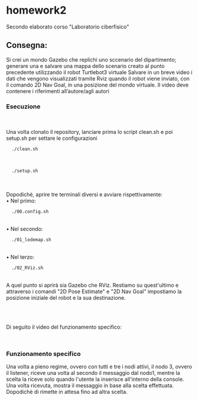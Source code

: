 # homework2
Secondo elaborato corso "Laboratorio ciberfisico"


## Consegna:
Si crei un mondo Gazebo che replichi uno sccenario del dipartimento;
generare una e salvare una mappa dello scenario creato al punto precedente utilizzando il robot Turtlebot3 virtuale
Salvare in un breve video i dati che vengono visualizzati tramite Rviz quando il robot viene inviato, con il
comando 2D Nav Goal, in una posizione del mondo virtuale. Il video deve contenere i riferimenti
all’autore/agli autori



### Esecuzione
<br><br>
Una volta clonato il repository, lanciare prima lo script clean.sh e poi setup.sh per settare le configurazioni <br>

```
  ./clean.sh
```

<br>

```
  ./setup.sh
```

<br><br>
Dopodichè, aprire tre terminali diversi e avviare rispettivamente: <br>
• Nel primo:

```
  ./00.config.sh
```

<br>
• Nel secondo: <br>

```
  ./01_lodemap.sh
```

<br>
• Nel terzo: <br>

```
  ./02_RViz.sh
```

<br>
A quel punto si aprirà sia Gazebo che RViz.
Restiamo su quest'ultimo e attraverso i comandi "2D Pose Estimate" e "2D Nav Goal" impostiamo la posizione iniziale del robot e la sua destinazione.

<br> <br>

Di seguito il video del funzionamento specifico:

<br>


### Funzionamento specifico <br>
Una volta a pieno regime, ovvero con tutti e tre i nodi attivi, il nodo 3, ovvero il listener, riceve una volta al secondo il messaggio dal nodo1, mentre la scelta la riceve solo quando l'utente la inserisce all'interno della console.<br>
Una volta ricevuta, mostra il messaggio in base alla scelta effettuata.<br>
Dopodichè di rimette in attesa fino ad altra scelta.
